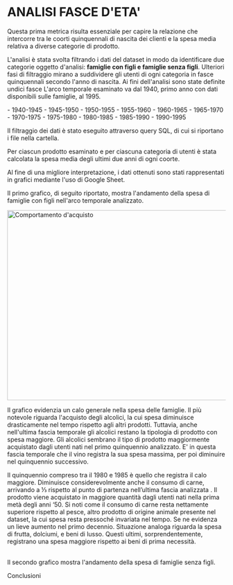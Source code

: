 <p align="justify">
<h1>ANALISI FASCE D'ETA'</h1>  

Questa prima metrica risulta essenziale per capire la relazione che intercorre tra le coorti quinquennali 
di nascita dei clienti e la spesa media relativa a diverse categorie di prodotto.

<p>L'analisi è stata svolta filtrando i dati del dataset in modo da identificare due categorie oggetto d'analisi: <b>famiglie con figli e famiglie senza figli</b>. Ulteriori fasi di filtraggio mirano a suddividere gli utenti di ogni categoria in fasce quinquennali secondo l'anno di nascita. Ai fini dell'analisi sono state definite undici fasce L'arco temporale esaminato va dal 1940, primo anno con dati disponibili sulle famiglie, al 1995.</p>
- 1940-1945
- 1945-1950
- 1950-1955
- 1955-1960
- 1960-1965
- 1965-1970
- 1970-1975
- 1975-1980
- 1980-1985
- 1985-1990
- 1990-1995

Il filtraggio dei dati è stato eseguito attraverso query SQL, di cui si riportano i file nella cartella.

Per ciascun prodotto esaminato e per ciascuna categoria di utenti è stata calcolata la spesa media degli ultimi due anni di ogni coorte.
<br>

Al fine di una migliore interpretazione, i dati ottenuti sono stati rappresentati in grafici mediante l'uso di Google Sheet.

Il primo grafico, di seguito riportato, mostra l'andamento della spesa di famiglie con figli nell'arco temporale analizzato.

<img width="802" height="438" alt="Comportamento d'acquisto" src="https://github.com/user-attachments/assets/d3522fa6-3397-47c9-b8a5-2720f385de8d" />

<p>
Il grafico evidenzia un calo generale nella spesa delle famiglie. Il più notevole riguarda l'acquisto degli alcolici, la cui spesa diminuisce drasticamente nel tempo rispetto agli altri prodotti. Tuttavia, anche nell'ultima fascia temporale gli alcolici restano la tipologia di prodotto con spesa maggiore. Gli alcolici sembrano il tipo di prodotto maggiormente acquistato dagli utenti nati nel primo quinquennio analizzato. E' in questa fascia temporale che il vino registra la sua spesa massima, per poi diminuire nel quinquennio successivo.  </p> <p>Il quinquennio compreso tra il 1980 e 1985 è quello che registra il calo maggiore. Diminuisce considerevolmente anche il consumo di carne, arrivando a ⅓ rispetto al punto di partenza nell’ultima fascia analizzata . Il prodotto viene acquistato in maggiore quantità dagli utenti nati nella prima metà degli anni ‘50. Si noti come il consumo di carne resta nettamente superiore rispetto al pesce, altro prodotto di origine animale presente nel dataset, la cui spesa resta pressoché invariata nel tempo. Se ne evidenza un lieve aumento nel primo decennio. Situazione analoga riguarda la spesa di frutta, dolciumi, e beni di lusso. Questi ultimi, sorprendentemente, registrano una spesa maggiore rispetto ai beni di prima necessità.</p>
<br>
Il secondo grafico mostra l'andamento della spesa di famiglie senza figli.



Conclusioni
</p>

